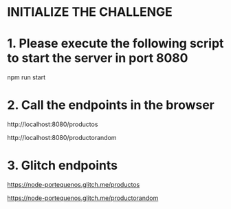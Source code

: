 # INITIALIZE THE CHALLENGE

# 1. Please execute the following script to start the server in port 8080
npm run start

# 2. Call the endpoints in the browser

http://localhost:8080/productos

http://localhost:8080/productorandom


# 3. Glitch endpoints 

https://node-portequenos.glitch.me/productos

https://node-portequenos.glitch.me/productorandom

